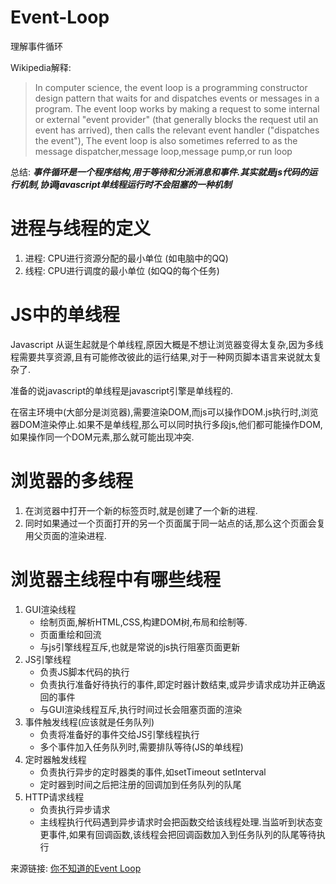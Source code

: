 # Event-Loop

理解事件循环

Wikipedia解释:
 >In computer science, the event loop is a programming constructor design pattern that waits for and dispatches events or messages in a program. The event loop works by making a request to some internal or external "event provider" (that generally blocks the request util an event has arrived), then calls the relevant event handler ("dispatches the event"), The event loop is also sometimes referred to as the message dispatcher,message loop,message pump,or run loop

总结: 
***事件循环是一个程序结构,用于等待和分派消息和事件.其实就是js代码的运行机制,协调javascript单线程运行时不会阻塞的一种机制***  

# 进程与线程的定义

1. 进程: CPU进行资源分配的最小单位 (如电脑中的QQ)
2. 线程: CPU进行调度的最小单位 (如QQ的每个任务)

# JS中的单线程
Javascript 从诞生起就是个单线程,原因大概是不想让浏览器变得太复杂,因为多线程需要共享资源,且有可能修改彼此的运行结果,对于一种网页脚本语言来说就太复杂了.  

准备的说javascript的单线程是javascript引擎是单线程的.  

在宿主环境中(大部分是浏览器),需要渲染DOM,而js可以操作DOM.js执行时,浏览器DOM渲染停止.如果不是单线程,那么可以同时执行多段js,他们都可能操作DOM,如果操作同一个DOM元素,那么就可能出现冲突.  

# 浏览器的多线程
1. 在浏览器中打开一个新的标签页时,就是创建了一个新的进程.  
2. 同时如果通过一个页面打开的另一个页面属于同一站点的话,那么这个页面会复用父页面的渲染进程.  

# 浏览器主线程中有哪些线程

1. GUI渲染线程  
    - 绘制页面,解析HTML,CSS,构建DOM树,布局和绘制等.
    - 页面重绘和回流
    - 与js引擎线程互斥,也就是常说的js执行阻塞页面更新
2. JS引擎线程
    - 负责JS脚本代码的执行
    - 负责执行准备好待执行的事件,即定时器计数结束,或异步请求成功并正确返回的事件
    - 与GUI渲染线程互斥,执行时间过长会阻塞页面的渲染
3. 事件触发线程(应该就是任务队列)
    - 负责将准备好的事件交给JS引擎线程执行
    - 多个事件加入任务队列时,需要排队等待(JS的单线程)
4. 定时器触发线程
    - 负责执行异步的定时器类的事件,如setTimeout setInterval
    - 定时器到时间之后把注册的回调加到任务队列的队尾
5. HTTP请求线程
    - 负责执行异步请求
    - 主线程执行代码遇到异步请求时会把函数交给该线程处理.当监听到状态变更事件,如果有回调函数,该线程会把回调函数加入到任务队列的队尾等待执行 
  



来源链接: [你不知道的Event Loop](https://mp.weixin.qq.com/s/ETDqdo3JIcUxbeIlddSq-Q)